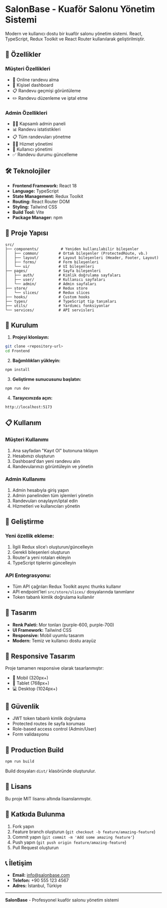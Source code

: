 # SalonBase - Kuaför Salonu Yönetim Sistemi

Modern ve kullanıcı dostu bir kuaför salonu yönetim sistemi. React, TypeScript, Redux Toolkit ve React Router kullanılarak geliştirilmiştir.

## 🚀 Özellikler

### Müşteri Özellikleri

- 📅 Online randevu alma
- 👤 Kişisel dashboard
- 📋 Randevu geçmişi görüntüleme
- ✏️ Randevu düzenleme ve iptal etme

### Admin Özellikleri

- 👨‍💼 Kapsamlı admin paneli
- 📊 Randevu istatistikleri
- 📋 Tüm randevuları yönetme
- 💇‍♀️ Hizmet yönetimi
- 👥 Kullanıcı yönetimi
- ✅ Randevu durumu güncelleme

## 🛠️ Teknolojiler

- **Frontend Framework:** React 18
- **Language:** TypeScript
- **State Management:** Redux Toolkit
- **Routing:** React Router DOM
- **Styling:** Tailwind CSS
- **Build Tool:** Vite
- **Package Manager:** npm

## 📁 Proje Yapısı

```
src/
├── components/          # Yeniden kullanılabilir bileşenler
│   ├── common/         # Ortak bileşenler (ProtectedRoute, vb.)
│   ├── layout/         # Layout bileşenleri (Header, Footer, Layout)
│   ├── forms/          # Form bileşenleri
│   └── ui/             # UI bileşenleri
├── pages/              # Sayfa bileşenleri
│   ├── auth/           # Kimlik doğrulama sayfaları
│   ├── user/           # Kullanıcı sayfaları
│   └── admin/          # Admin sayfaları
├── store/              # Redux store
│   └── slices/         # Redux slices
├── hooks/              # Custom hooks
├── types/              # TypeScript tip tanımları
├── utils/              # Yardımcı fonksiyonlar
└── services/           # API servisleri
```

## 🚀 Kurulum

1. **Projeyi klonlayın:**

```bash
git clone <repository-url>
cd Frontend
```

2. **Bağımlılıkları yükleyin:**

```bash
npm install
```

3. **Geliştirme sunucusunu başlatın:**

```bash
npm run dev
```

4. **Tarayıcınızda açın:**

```
http://localhost:5173
```

## 📋 Kullanım

### Müşteri Kullanımı

1. Ana sayfadan "Kayıt Ol" butonuna tıklayın
2. Hesabınızı oluşturun
3. Dashboard'dan yeni randevu alın
4. Randevularınızı görüntüleyin ve yönetin

### Admin Kullanımı

1. Admin hesabıyla giriş yapın
2. Admin panelinden tüm işlemleri yönetin
3. Randevuları onaylayın/iptal edin
4. Hizmetleri ve kullanıcıları yönetin

## 🔧 Geliştirme

### Yeni özellik ekleme:

1. İlgili Redux slice'ı oluşturun/güncelleyin
2. Gerekli bileşenleri oluşturun
3. Router'a yeni rotaları ekleyin
4. TypeScript tiplerini güncelleyin

### API Entegrasyonu:

- Tüm API çağrıları Redux Toolkit async thunks kullanır
- API endpoint'leri `src/store/slices/` dosyalarında tanımlanır
- Token tabanlı kimlik doğrulama kullanılır

## 🎨 Tasarım

- **Renk Paleti:** Mor tonları (purple-600, purple-700)
- **UI Framework:** Tailwind CSS
- **Responsive:** Mobil uyumlu tasarım
- **Modern:** Temiz ve kullanıcı dostu arayüz

## 📱 Responsive Tasarım

Proje tamamen responsive olarak tasarlanmıştır:

- 📱 Mobil (320px+)
- 📱 Tablet (768px+)
- 💻 Desktop (1024px+)

## 🔐 Güvenlik

- JWT token tabanlı kimlik doğrulama
- Protected routes ile sayfa koruması
- Role-based access control (Admin/User)
- Form validasyonu

## 🚀 Production Build

```bash
npm run build
```

Build dosyaları `dist/` klasöründe oluşturulur.

## 📝 Lisans

Bu proje MIT lisansı altında lisanslanmıştır.

## 🤝 Katkıda Bulunma

1. Fork yapın
2. Feature branch oluşturun (`git checkout -b feature/amazing-feature`)
3. Commit yapın (`git commit -m 'Add some amazing feature'`)
4. Push yapın (`git push origin feature/amazing-feature`)
5. Pull Request oluşturun

## 📞 İletişim

- **Email:** info@salonbase.com
- **Telefon:** +90 555 123 4567
- **Adres:** İstanbul, Türkiye

---

**SalonBase** - Profesyonel kuaför salonu yönetim sistemi
